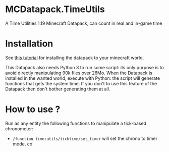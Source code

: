 # MCDatapack.TimeUtils
A Time Utilities 1.19 Minecraft Datapack, can count in real and in-game time

# Installation
See [this tutorial](https://minecraft.fandom.com/wiki/Tutorials/Installing_a_data_pack) for installing the datapack to your minecraft world.

This Datapack also needs Python 3 to run some script: its only purpose is to avoid directly manipulating 90k files over 26Mo.
When the Datapack is installed in the wanted world, execute with Python: the script will generate functions that gets the system time.
If you don't to use this feature of the Datapack then don't bother generating them at all.

# How to use ?
Run as any entity the following functions to manipulate a tick-based chronometer:
 - `/function time:utils/ticktime/set_timer` will set the chrono to timer mode, co
